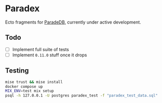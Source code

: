 # Paradex

Ecto fragments for [ParadeDB](https://www.paradedb.com/), currently under active development.

## Todo

- [ ] Implement full suite of tests
- [ ] Implement `0.11.0` stuff once it drops

<!-- 
## Installation

Add `:paradex` to your list of dependencies in `mix.exs`:
-->

<!-- BEGIN: VERSION -->
<!--
```elixir
def deps do
  [
    {:paradex, "~> 0.1.0"}
  ]
end
```
-->
<!-- END: VERSION -->

<!--
Documentation and usage is available on [HexDocs](https://hexdocs.pm/paradex/readme.html) and may also be generated with [ExDoc](https://github.com/elixir-lang/ex_doc).
-->

## Testing

```sh
mise trust && mise install
docker compose up
MIX_ENV=test mix setup
psql -h 127.0.0.1 -U postgres paradex_test -f "paradex_test_data.sql"
```
